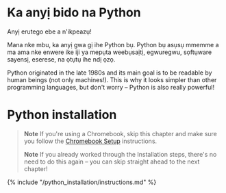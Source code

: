 # Ka anyị bido na Python

Anyị erutego ebe a n'ikpeazụ!

Mana nke mbu, ka anyị gwa gị ihe Python bụ. Python bụ asụsụ mmemme a ma ama nke enwere ike iji ya mepụta weebụsaịtị, egwuregwu, sọftụware sayensị, eserese, na ọtụtụ ihe ndị ọzọ.

Python originated in the late 1980s and its main goal is to be readable by human beings (not only machines!). This is why it looks simpler than other programming languages, but don't worry – Python is also really powerful!

# Python installation

> **Note** If you're using a Chromebook, skip this chapter and make sure you follow the [Chromebook Setup](../chromebook_setup/README.md) instructions.
> 
> **Note** If you already worked through the Installation steps, there's no need to do this again – you can skip straight ahead to the next chapter!

{% include "/python_installation/instructions.md" %}